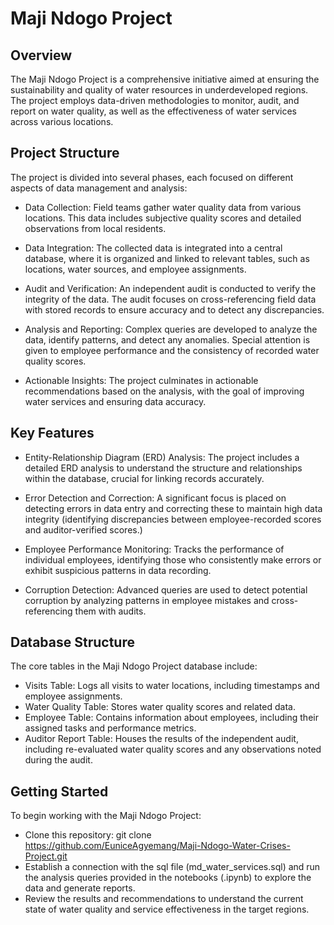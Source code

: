 # Maji Ndogo Project

## Overview
The Maji Ndogo Project is a comprehensive initiative aimed at ensuring the sustainability and quality of water resources in underdeveloped regions. The project employs data-driven methodologies to monitor, audit, and report on water quality, as well as the effectiveness of water services across various locations.

## Project Structure
The project is divided into several phases, each focused on different aspects of data management and analysis:

- Data Collection: Field teams gather water quality data from various locations. This data includes subjective quality scores and detailed observations from local residents.

- Data Integration: The collected data is integrated into a central database, where it is organized and linked to relevant tables, such as locations, water sources, and employee assignments.

- Audit and Verification: An independent audit is conducted to verify the integrity of the data. The audit focuses on cross-referencing field data with stored records to ensure accuracy and to detect any discrepancies.

- Analysis and Reporting: Complex queries are developed to analyze the data, identify patterns, and detect any anomalies. Special attention is given to employee performance and the consistency of recorded water quality scores.

- Actionable Insights: The project culminates in actionable recommendations based on the analysis, with the goal of improving water services and ensuring data accuracy.

## Key Features
- Entity-Relationship Diagram (ERD) Analysis: The project includes a detailed ERD analysis to understand the structure and relationships within the database, crucial for linking records accurately.

- Error Detection and Correction: A significant focus is placed on detecting errors in data entry and correcting these to maintain high data integrity (identifying discrepancies between employee-recorded scores and auditor-verified scores.)

- Employee Performance Monitoring: Tracks the performance of individual employees, identifying those who consistently make errors or exhibit suspicious patterns in data recording.

- Corruption Detection: Advanced queries are used to detect potential corruption by analyzing patterns in employee mistakes and cross-referencing them with audits.

## Database Structure
The core tables in the Maji Ndogo Project database include:

- Visits Table: Logs all visits to water locations, including timestamps and employee assignments.
- Water Quality Table: Stores water quality scores and related data.
- Employee Table: Contains information about employees, including their assigned tasks and performance metrics.
- Auditor Report Table: Houses the results of the independent audit, including re-evaluated water quality scores and any observations noted during the audit.

## Getting Started
To begin working with the Maji Ndogo Project:

- Clone this repository: git clone https://github.com/EuniceAgyemang/Maji-Ndogo-Water-Crises-Project.git
- Establish a connection with the sql file (md_water_services.sql) and run the analysis queries provided in the notebooks (.ipynb) to explore the data and generate reports.
- Review the results and recommendations to understand the current state of water quality and service effectiveness in the target regions.
